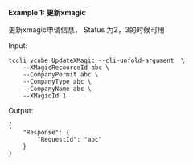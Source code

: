 **Example 1: 更新xmagic**

更新xmagic申请信息，  Status 为2，3的时候可用

Input: 

```
tccli vcube UpdateXMagic --cli-unfold-argument  \
    --XMagicResourceId abc \
    --CompanyPermit abc \
    --CompanyType abc \
    --CompanyName abc \
    --XMagicId 1
```

Output: 
```
{
    "Response": {
        "RequestId": "abc"
    }
}
```

